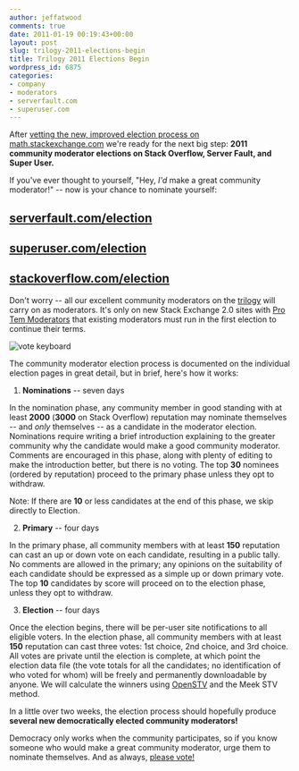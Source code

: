 ```yaml
---
author: jeffatwood
comments: true
date: 2011-01-19 00:19:43+00:00
layout: post
slug: trilogy-2011-elections-begin
title: Trilogy 2011 Elections Begin
wordpress_id: 6875
categories:
- company
- moderators
- serverfault.com
- superuser.com
---
```


After [vetting the new, improved election process on math.stackexchange.com](http://blog.stackoverflow.com/2010/12/stack-exchange-moderator-elections-begin/) we're ready for the next big step: **2011 community moderator elections on Stack Overflow, Server Fault, and Super User.**

If you've ever thought to yourself, "Hey, _I'd_ make a great community moderator!" -- now is your chance to nominate yourself:



## [serverfault.com/election](http://serverfault.com/election)




## [superuser.com/election](http://superuser.com/election)




## [stackoverflow.com/election](http://stackoverflow.com/election)




Don't worry -- all our excellent community moderators on the [trilogy](http://blog.stackoverflow.com/2009/05/the-stack-overflow-trilogy/) will carry on as moderators. It's only on new Stack Exchange 2.0 sites with [Pro Tem Moderators](http://blog.stackoverflow.com/2010/07/moderator-pro-tempore/) that existing moderators must run in the first election to continue their terms.

![vote keyboard](/blog/images/wordpress/vote-keyboard.jpg)

The community moderator election process is documented on the individual election pages in great detail, but in brief, here's how it works:





  1. **Nominations** -- seven days  

In the nomination phase, any community member in good standing with at least **2000** (**3000** on Stack Overflow) reputation may nominate themselves -- and _only_ themselves -- as a candidate in the moderator election. Nominations require writing a brief introduction explaining to the greater community why the candidate would make a good community moderator. Comments are encouraged in this phase, along with plenty of editing to make the introduction better, but there is no voting. The top **30** nominees (ordered by reputation) proceed to the primary phase unless they opt to withdraw.

Note: If there are **10** or less candidates at the end of this phase, we skip directly to Election. 


  2. **Primary** -- four days  

In the primary phase, all community members with at least **150** reputation can cast an up or down vote on each candidate, resulting in a public tally. No comments are allowed in the primary; any opinions on the suitability of each candidate should be expressed as a simple up or down primary vote. The top **10** candidates by score will proceed on to the election phase, unless they opt to withdraw. 


  3. **Election** -- four days  

Once the election begins, there will be per-user site notifications to all eligible voters. In the election phase, all community members with at least **150** reputation can cast three votes: 1st choice, 2nd choice, and 3rd choice. All votes are private until the election is complete, at which point the election data file (the vote totals for all the candidates; no identification of who voted for whom) will be freely and permanently downloadable by anyone. We will calculate the winners using [OpenSTV](http://www.openstv.org/) and the Meek STV method.


In a little over two weeks, the election process should hopefully produce **several new democratically elected community moderators!** 

Democracy only works when the community participates, so if you know someone who would make a great community moderator, urge them to nominate themselves. And as always, [please vote!](http://blog.stackoverflow.com/2010/10/vote-early-vote-often/)
